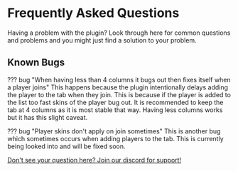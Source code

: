 # Frequently Asked Questions
Having a problem with the plugin? Look through here for common questions and problems
and you might just find a solution to your problem.

## Known Bugs
??? bug "When having less than 4 columns it bugs out then fixes itself when a player joins"
    This happens because the plugin intentionally delays adding the player to the tab
    when they join. This is because if the player is added to the list too fast skins of
    the player bug out. It is recommended to keep the tab at 4 columns as it is most stable
    that way. Having less columns works but it has this slight caveat.

??? bug "Player skins don't apply on join sometimes"
    This is another bug which sometimes occurs when adding players to the tab. This is currently
    being looked into and will be fixed soon.

[Don't see your question here? Join our discord for support!](https://discord.gg/DbJXzWq)